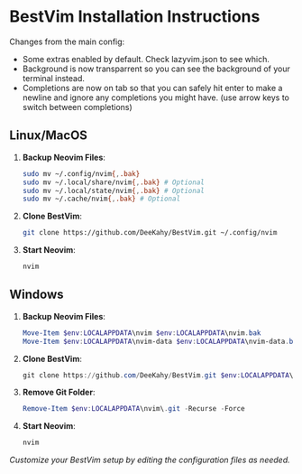 # BestVim Installation Instructions

Changes from the main config:
* Some extras enabled by default. Check lazyvim.json to see which.
* Background is now transparrent so you can see the background of your terminal instead.
* Completions are now on tab so that you can safely hit enter to make a newline and ignore any completions you might have. (use arrow keys to switch between completions)

## Linux/MacOS

1. **Backup Neovim Files**:
   ```bash
   sudo mv ~/.config/nvim{,.bak}
   sudo mv ~/.local/share/nvim{,.bak} # Optional
   sudo mv ~/.local/state/nvim{,.bak} # Optional
   sudo mv ~/.cache/nvim{,.bak} # Optional
   ```

2. **Clone BestVim**:
   ```bash
   git clone https://github.com/DeeKahy/BestVim.git ~/.config/nvim
   ```

3. **Start Neovim**:
   ```bash
   nvim
   ```

## Windows

1. **Backup Neovim Files**:
   ```powershell
   Move-Item $env:LOCALAPPDATA\nvim $env:LOCALAPPDATA\nvim.bak
   Move-Item $env:LOCALAPPDATA\nvim-data $env:LOCALAPPDATA\nvim-data.bak # Optional
   ```

2. **Clone BestVim**:
   ```powershell
   git clone https://github.com/DeeKahy/BestVim.git $env:LOCALAPPDATA\nvim
   ```

3. **Remove Git Folder**:
   ```powershell
   Remove-Item $env:LOCALAPPDATA\nvim\.git -Recurse -Force
   ```

4. **Start Neovim**:
   ```powershell
   nvim
   ```

*Customize your BestVim setup by editing the configuration files as needed.*
